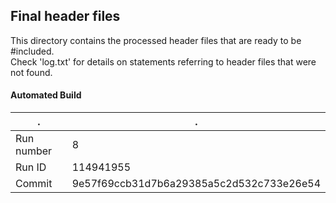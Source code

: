 ## Final header files
This directory contains the processed header files
that are ready to be #included.  
Check 'log.txt' for details on  statements
referring to header files that were not found.  

#### Automated Build
.          | .
---------- | ----------
Run number | 8  
Run ID     | 114941955  
Commit     | 9e57f69ccb31d7b6a29385a5c2d532c733e26e54  

